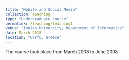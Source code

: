 ```yaml
---
title: "Mobile and Social Media"
collection: teaching
type: "Undergraduate course"
permalink: /teaching/teaching1
venue: "Ionian University, Department of Informatics"
date: March 2018
location: "Corfu, Greece"
---
```

The course took place from March 2008 to June 2008
 
